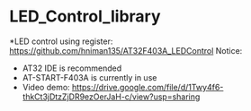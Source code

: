 # LED_Control_library
 *LED control using register: https://github.com/hniman135/AT32F403A_LEDControl
Notice:
* AT32 IDE is recommended
* AT-START-F403A is currently in use
* Video demo: https://drive.google.com/file/d/1Twy4f6-thkCt3jDtzZjDR9ezOerJaH-c/view?usp=sharing

